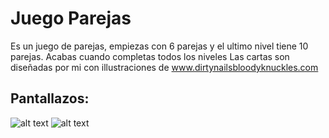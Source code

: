 # Juego Parejas
 Es un juego de parejas, empiezas con 6 parejas y el ultimo nivel tiene 10 parejas. Acabas cuando completas todos los niveles
 Las cartas son diseñadas por mi con illustraciones de www.dirtynailsbloodyknuckles.com
 
 
## Pantallazos:

  ![alt text](https://image.prntscr.com/image/Be54BYfJQbS7Eos3k1_Rhw.png)
  ![alt text](https://image.prntscr.com/image/vlF-J8tbSnmDqu3AH7HAOQ.png)
 
